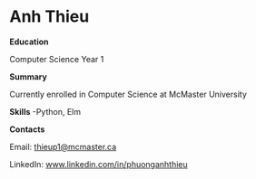 # Anh Thieu

**Education**

Computer Science Year 1

**Summary**

Currently enrolled in Computer Science at McMaster University

**Skills**
-Python, Elm

**Contacts**

Email: thieup1@mcmaster.ca

LinkedIn: www.linkedin.com/in/phuonganhthieu
